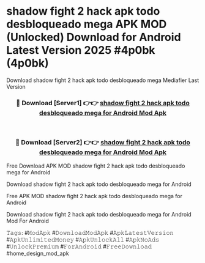# shadow fight 2 hack apk todo desbloqueado mega APK MOD (Unlocked) Download for Android Latest Version 2025 #4p0bk (4p0bk)
Download shadow fight 2 hack apk todo desbloqueado mega Mediafier Last Version

<div align="center">
<h3>🔴 Download [Server1] 👉👉 <a href="https://app.mediaupload.pro?title=shadow_fight_2_hack_apk_todo_desbloqueado_mega&ref=24F">shadow fight 2 hack apk todo desbloqueado mega for Android Mod Apk</a></h3><br>

<h3>🔴 Download [Server2] 👉👉 <a href="https://app.mediaupload.pro?title=shadow_fight_2_hack_apk_todo_desbloqueado_mega&ref=24F">shadow fight 2 hack apk todo desbloqueado mega for Android Mod Apk</a></h3>
</div>


Free Download APK MOD shadow fight 2 hack apk todo desbloqueado mega for Android

Download shadow fight 2 hack apk todo desbloqueado mega for Android 

Free APK MOD shadow fight 2 hack apk todo desbloqueado mega for Android 

Download shadow fight 2 hack apk todo desbloqueado mega for Android Mod For Android

𝚃𝚊𝚐𝚜: #𝙼𝚘𝚍𝙰𝚙𝚔 #𝙳𝚘𝚠𝚗𝚕𝚘𝚊𝚍𝙼𝚘𝚍𝙰𝚙𝚔 #𝙰𝚙𝚔𝙻𝚊𝚝𝚎𝚜𝚝𝚅𝚎𝚛𝚜𝚒𝚘𝚗 #𝙰𝚙𝚔𝚄𝚗𝚕𝚒𝚖𝚒𝚝𝚎𝚍𝙼𝚘𝚗𝚎𝚢 #𝙰𝚙𝚔𝚄𝚗𝚕𝚘𝚌𝚔𝙰𝚕𝚕 #𝙰𝚙𝚔𝙽𝚘𝙰𝚍𝚜 #𝚄𝚗𝚕𝚘𝚌𝚔𝙿𝚛𝚎𝚖𝚒𝚞𝚖 #𝙵𝚘𝚛𝙰𝚗𝚍𝚛𝚘𝚒𝚍 #𝙵𝚛𝚎𝚎𝙳𝚘𝚠𝚗𝚕𝚘𝚊𝚍 #home_design_mod_apk